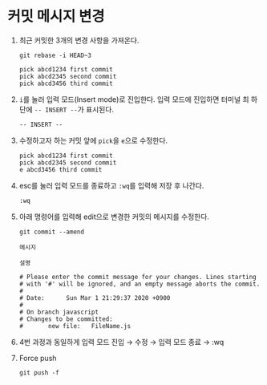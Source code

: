 # 커밋 메시지 변경

1. 최근 커밋한 3개의 변경 사항을 가져온다.

    ```
    git rebase -i HEAD~3
    ```

    ```
    pick abcd1234 first commit
    pick abcd2345 second commit
    pick abcd3456 third commit
    ```

 2.  `i`를 눌러 입력 모드(Insert mode)로 진입한다. 입력 모드에 진입하면 터미널 최 하단에 `-- INSERT --`가 표시된다.

        ```
        -- INSERT --
        ```

 3.  수정하고자 하는 커밋 앞에 `pick`을 `e`으로 수정한다.

        ```
        pick abcd1234 first commit
        pick abcd2345 second commit
        e abcd3456 third commit
        ```

 4.  esc를 눌러 입력 모드를 종료하고 `:wq`를 입력해 저장 후 나간다.

        ```
        :wq
        ```

 5.  아래 명령어를 입력해 edit으로 변경한 커밋의 메시지를 수정한다.

        ```
        git commit --amend
        ```

        ```
        메시지

        설명

        # Please enter the commit message for your changes. Lines starting
        # with '#' will be ignored, and an empty message aborts the commit.
        #
        # Date:      Sun Mar 1 21:29:37 2020 +0900
        #
        # On branch javascript
        # Changes to be committed:
        #       new file:   FileName.js
        ```

 6.  4번 과정과 동일하게 입력 모드 진입 → 수정 → 입력 모드 종료 → :wq

 7.  Force push

        ```
        git push -f
        ```